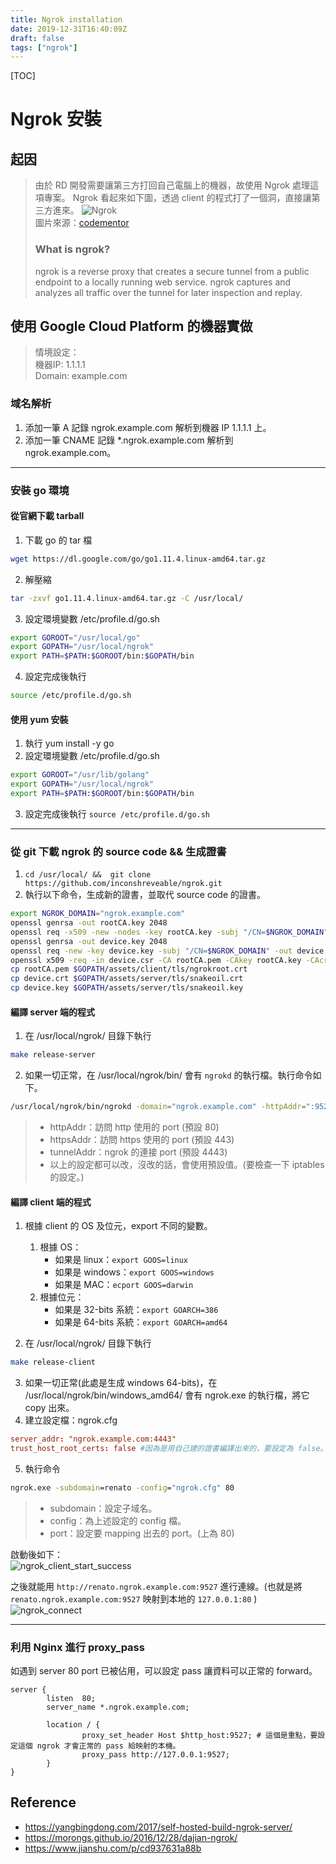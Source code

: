 ```yaml
---
title: Ngrok installation
date: 2019-12-31T16:40:09Z
draft: false
tags: ["ngrok"]
---
```

[TOC]
# Ngrok 安裝
## 起因
> 由於 RD 開發需要讓第三方打回自己電腦上的機器，故使用 Ngrok 處理這項專案。
> Ngrok 看起來如下圖，透過 client 的程式打了一個洞，直接讓第三方進來。
> ![Ngrok](https://process.filestackapi.com/cache=expiry:max/resize=width:700/compress/XoNCgrwnQhOoQMfy1O5T)  
> 圖片來源：[codementor](https://process.filestackapi.com/cache=expiry:max/resize=width:700/compress/XoNCgrwnQhOoQMfy1O5T)
> ### What is ngrok?
> ngrok is a reverse proxy that creates a secure tunnel from a public endpoint to a locally running web service. ngrok captures and analyzes all traffic over the tunnel for later inspection and replay.

## 使用 Google Cloud Platform 的機器實做
> 情境設定：  
> 機器IP: 1.1.1.1  
> Domain: example.com  
### 域名解析
1. 添加一筆 A 記錄 ngrok.example.com 解析到機器 IP 1.1.1.1 上。
2. 添加一筆 CNAME 記錄 *.ngrok.example.com 解析到 ngrok.example.com。
---
### 安裝 go 環境 
#### 從官網下載 tarball
1. 下載 go 的 tar 檔
```bash
wget https://dl.google.com/go/go1.11.4.linux-amd64.tar.gz
```
2. 解壓縮 
```bash
tar -zxvf go1.11.4.linux-amd64.tar.gz -C /usr/local/
```
3. 設定環境變數 /etc/profile.d/go.sh
```bash
export GOROOT="/usr/local/go"
export GOPATH="/usr/local/ngrok"
export PATH=$PATH:$GOROOT/bin:$GOPATH/bin
```
4. 設定完成後執行
```bash
source /etc/profile.d/go.sh
```
#### 使用 yum 安裝
1. 執行 yum install -y go
2. 設定環境變數 /etc/profile.d/go.sh
```bash
export GOROOT="/usr/lib/golang"
export GOPATH="/usr/local/ngrok"
export PATH=$PATH:$GOROOT/bin:$GOPATH/bin
```
3. 設定完成後執行 `source /etc/profile.d/go.sh`
---
### 從 git 下載 ngrok 的 source code && 生成證書
1. `cd /usr/local/ &&  git clone https://github.com/inconshreveable/ngrok.git` 
2. 執行以下命令，生成新的證書，並取代 source code 的證書。
```bash
export NGROK_DOMAIN="ngrok.example.com"
openssl genrsa -out rootCA.key 2048
openssl req -x509 -new -nodes -key rootCA.key -subj "/CN=$NGROK_DOMAIN" -days 5000 -out rootCA.pem
openssl genrsa -out device.key 2048
openssl req -new -key device.key -subj "/CN=$NGROK_DOMAIN" -out device.csr
openssl x509 -req -in device.csr -CA rootCA.pem -CAkey rootCA.key -CAcreateserial -out device.crt -days 5000
cp rootCA.pem $GOPATH/assets/client/tls/ngrokroot.crt
cp device.crt $GOPATH/assets/server/tls/snakeoil.crt 
cp device.key $GOPATH/assets/server/tls/snakeoil.key
```
#### 編譯 server 端的程式
1. 在 /usr/local/ngrok/ 目錄下執行
```bash
make release-server
```
2. 如果一切正常，在 /usr/local/ngrok/bin/ 會有 `ngrokd` 的執行檔。執行命令如下。
```bash
/usr/local/ngrok/bin/ngrokd -domain="ngrok.example.com" -httpAddr=":9527" -httpsAddr=":49527" -tunnelAddr=*":4443"
```
> - httpAddr：訪問 http 使用的 port \(預設 80\)
> - httpsAddr：訪問 https 使用的 port \(預設 443\)
> - tunnelAddr：ngrok 的連接 port \(預設 4443\)
> - 以上的設定都可以改，沒改的話，會使用預設值。\(要檢查一下 iptables 的設定。\)
#### 編譯 client 端的程式
1. 根據 client 的 OS 及位元，export 不同的變數。
   1. 根據 OS：
      - 如果是 linux：`export GOOS=linux`
      - 如果是 windows：`export GOOS=windows`
      - 如果是 MAC：`ecport GOOS=darwin`
   2. 根據位元：
      - 如果是 32-bits 系統：`export GOARCH=386`
      - 如果是 64-bits 系統：`export GOARCH=amd64`

2. 在 /usr/local/ngrok/ 目錄下執行
```bash
make release-client
```
3. 如果一切正常\(此處是生成 windows 64-bits\)，在 /usr/local/ngrok/bin/windows_amd64/ 會有 ngrok.exe 的執行檔，將它 copy 出來。
4. 建立設定檔：ngrok.cfg
```conf
server_addr: "ngrok.example.com:4443"
trust_host_root_certs: false #因為是用自己建的證書編譯出來的，要設定為 false。
```
5. 執行命令 
```bat
ngrok.exe -subdomain=renato -config="ngrok.cfg" 80
```
> - subdomain：設定子域名。
> - config：為上述設定的 config 檔。
> - port：設定要 mapping 出去的 port。\(上為 80\)

啟動後如下：  
![ngrok_client_start_success](https://i.imgur.com/5KHciPV.png)

之後就能用 `http://renato.ngrok.example.com:9527` 進行連線。\(也就是將 `renato.ngrok.example.com:9527` 映射到本地的 `127.0.0.1:80` \)  
![ngrok_connect](https://i.imgur.com/sisw1UU.png)

---
### 利用 Nginx 進行 proxy_pass
如遇到 server 80 port 已被佔用，可以設定 pass 讓資料可以正常的 forward。
```nginx
server {
        listen  80;
        server_name *.ngrok.example.com;

        location / {
                proxy_set_header Host $http_host:9527; # 這個是重點，要設定這個 ngrok 才會正常的 pass 給映射的本機。
                proxy_pass http://127.0.0.1:9527;
        }
}
```

## Reference
- https://yangbingdong.com/2017/self-hosted-build-ngrok-server/
- https://morongs.github.io/2016/12/28/dajian-ngrok/
- https://www.jianshu.com/p/cd937631a88b